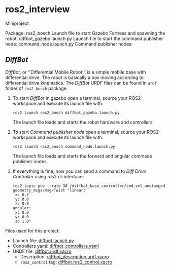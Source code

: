# ros2_interview
Miniproject

Package: ros2_bosch
Launch file to start Gazebo Fortress and spawning the robot: diffbot_gazebo.launch.py
Launch file to start the command publisher node: command_node.launch.py
Command publisher nodes: 

## *DiffBot*

*DiffBot*, or ''Differential Mobile Robot'', is a simple mobile base with differential drive.
The robot is basically a box moving according to differential drive kinematics.
The *DiffBot* URDF files can be found in `urdf` folder of `ros2_bosch` package.


1. To start *DiffBot* in gazebo open a terminal, source your ROS2-workspace and execute its launch file with:
   ```
   ros2 launch ros2_bosch diffbot_gazebo.launch.py
   ```
   The launch file loads and starts the robot hardware and controllers.
 
1. To start *Command publisher node* open a terminal, source your ROS2-workspace and execute its launch file with:
   ```
   ros2 launch ros2_bosch command_node.launch.py
   ```
   The launch file loads and starts the forward and angular commade publisher nodes.

1. If everything is fine, now you can send a command to *Diff Drive Controller* using ros2 cli interface:
   ```
   ros2 topic pub --rate 30 /diffbot_base_controller/cmd_vel_unstamped geometry_msgs/msg/Twist "linear:
    x: 0.7
    y: 0.0
    z: 0.0
   angular:
    x: 0.0
    y: 0.0
    z: 1.0"
    ```


Files used for this project:
  - Launch file: [diffbot.launch.py](ros2_bosch/launch/diffbot.launch.py)
  - Controllers yaml: [diffbot_controllers.yaml](ros2_bosch/config/diffbot_controllers.yaml)
  - URDF file: [diffbot.urdf.xacro](ros2_bosch/urdf/diffbot.urdf.xacro)
    - Description: [diffbot_description.urdf.xacro](ros2_bosch/urdf/diffbot_description.urdf.xacro)
    - `ros2_control` tag: [diffbot.ros2_control.xacro](ros2_bosch/urdf/diffbot.ros2_control.xacro)

